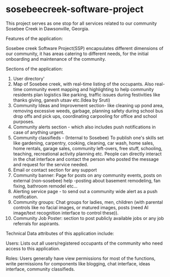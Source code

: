 # sosebeecreek-software-project

This project serves as one stop for all services related to our community Sosebee Creek in Dawsonville, Georgia.

Features of the application:

Sosebee creek Software Project(SSP) encapsulates different dimensions of our community, it has areas catering to different needs, for the initial onboarding and maintenance of the community.

Sections of the application:

1. User directory'
2. Map of Sosebee creek, with real-time listing of the occupants. Also real-time community event mapping and highlighting to help community residents plan logistics like parking, traffic issues during festivities like thanks giving, ganesh utsav etc.(Idea by Sruti)
3. Community Ideas and Improvement section- like cleaning up pond area, removing excessive weeds, garbage, planning safety during school bus drop offs and pick ups, coordinating carpooling for office and school purposes.
4. Community alerts section - which also includes push notifications in case of anything urgent.
5. Community classifieds - (Internal to Sosebee) To publish one's skills set like gardening, carpentry, cooking, cleaning, car wash, home sales, home rentals, garage sales, community left-overs, free stuff, schooling, teaching, recreational activity planning etc. People can directly interact in the chat interface and contact the person who posted the message and request for the service needed.
6. Email or contact section for any support
7. Community banner: Page for posts on any community events, posts on external (non-sosebee) help -posting about basement remodeling, fan fixing, bathroom remodel etc...
8. Alerting service page - to send out a community wide alert as a push notification.
9. Community groups: Chat groups for ladies, men, children (with parental controls like no facial images, or matured images, posts (need AI image/text recognition interface to control these)).
10. Community Job Poster: section to post publicly available jobs or any job referrals for aspirants.

Technical Data attributes of this application include:

Users: Lists out all users/registered occupants of the community who need access to this application.

Roles: Users generally have view permissions for most of the functions, write permissions for components like blogging, chat interface, ideas interface, community classifieds.
